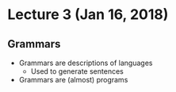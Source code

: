 # Lecture 3 (Jan 16, 2018)
## Grammars
* Grammars are descriptions of languages
  * Used to generate sentences
* Grammars are (almost) programs
